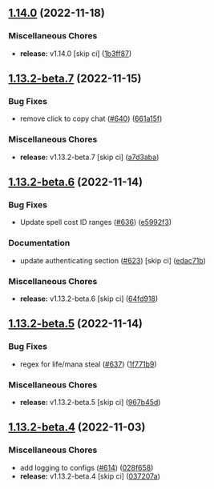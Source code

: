 ## [1.14.0](https://github.com/Wynntils/Wynntils/compare/v1.13.2-beta.7...v1.14.0) (2022-11-18)


### Miscellaneous Chores

* **release:** v1.14.0 [skip ci] ([1b3ff87](https://github.com/Wynntils/Wynntils/commit/1b3ff87ec9b295e90f68ad74d1963874d6b94902))

## [1.13.2-beta.7](https://github.com/Wynntils/Wynntils/compare/v1.13.2-beta.6...v1.13.2-beta.7) (2022-11-15)


### Bug Fixes

* remove click to copy chat ([#640](https://github.com/Wynntils/Wynntils/issues/640)) ([661a15f](https://github.com/Wynntils/Wynntils/commit/661a15fb440cb07d025dc3f2ba7137fa8d1a9238))


### Miscellaneous Chores

* **release:** v1.13.2-beta.7 [skip ci] ([a7d3aba](https://github.com/Wynntils/Wynntils/commit/a7d3aba56897a8b966bed0665f37ea4c67fa3e55))

## [1.13.2-beta.6](https://github.com/Wynntils/Wynntils/compare/v1.13.2-beta.5...v1.13.2-beta.6) (2022-11-14)


### Bug Fixes

* Update spell cost ID ranges ([#636](https://github.com/Wynntils/Wynntils/issues/636)) ([e5992f3](https://github.com/Wynntils/Wynntils/commit/e5992f385579ff6aeaac85fc42f7b02e2b204120))


### Documentation

* update authenticating section ([#623](https://github.com/Wynntils/Wynntils/issues/623)) [skip ci] ([edac71b](https://github.com/Wynntils/Wynntils/commit/edac71b1fbea378ae50cfa0c8b994c9acf6e98e7))


### Miscellaneous Chores

* **release:** v1.13.2-beta.6 [skip ci] ([64fd918](https://github.com/Wynntils/Wynntils/commit/64fd918574b5d2b3f176b9ac1b3648f30bd75287))

## [1.13.2-beta.5](https://github.com/Wynntils/Wynntils/compare/v1.13.2-beta.4...v1.13.2-beta.5) (2022-11-14)


### Bug Fixes

* regex for life/mana steal ([#637](https://github.com/Wynntils/Wynntils/issues/637)) ([1f771b9](https://github.com/Wynntils/Wynntils/commit/1f771b9d1c43c4f4872b989a535bd9b0c3753970))


### Miscellaneous Chores

* **release:** v1.13.2-beta.5 [skip ci] ([967b45d](https://github.com/Wynntils/Wynntils/commit/967b45d46116f7be7ae66660eb3227495118163f))

## [1.13.2-beta.4](https://github.com/Wynntils/Wynntils/compare/v1.13.2-beta.3...v1.13.2-beta.4) (2022-11-03)


### Miscellaneous Chores

* add logging to configs ([#614](https://github.com/Wynntils/Wynntils/issues/614)) ([028f658](https://github.com/Wynntils/Wynntils/commit/028f6582ed2123bc030e332c1672fdc82dba1bef))
* **release:** v1.13.2-beta.4 [skip ci] ([037207a](https://github.com/Wynntils/Wynntils/commit/037207a54bac7fa70921f54291eda8d7a3b6c7b5))

